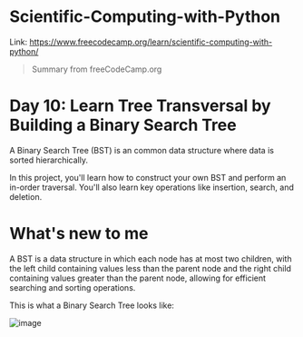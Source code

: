 # Scientific-Computing-with-Python
Link: https://www.freecodecamp.org/learn/scientific-computing-with-python/

 > Summary from freeCodeCamp.org

# Day 10: Learn Tree Transversal by Building a Binary Search Tree
A Binary Search Tree (BST) is an common data structure where data is sorted hierarchically.

In this project, you'll learn how to construct your own BST and perform an in-order traversal. You'll also learn key operations like insertion, search, and deletion.

# What's new to me
A BST is a data structure in which each node has at most two children, with the left child containing values less than the parent node and the right child containing values greater than the parent node, allowing for efficient searching and sorting operations.

This is what a Binary Search Tree looks like:

![image](https://github.com/komxun/Scientific-Computing-with-Python/assets/133139057/12e1956c-2a76-4afc-b758-e4cdd2da923b)

